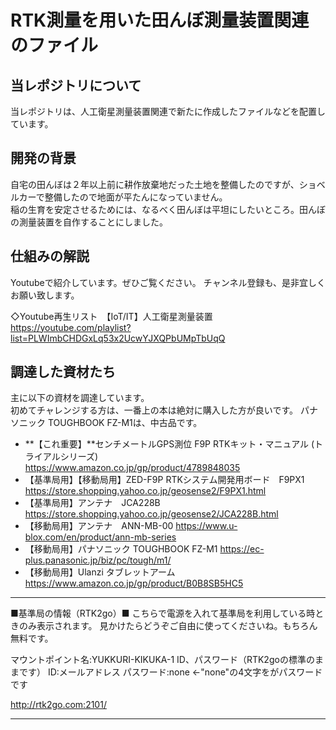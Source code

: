 # RTK測量を用いた田んぼ測量装置関連のファイル

## 当レポジトリについて
当レポジトリは、人工衛星測量装置関連で新たに作成したファイルなどを配置しています。


## 開発の背景
自宅の田んぼは２年以上前に耕作放棄地だった土地を整備したのですが、ショベルカーで整備したので地面が平たんになっていません。  
稲の生育を安定させるためには、なるべく田んぼは平坦にしたいところ。田んぼの測量装置を自作することにしました。  


## 仕組みの解説
Youtubeで紹介しています。ぜひご覧ください。 
チャンネル登録も、是非宜しくお願い致します。

◇Youtube再生リスト　【IoT/IT】人工衛星測量装置  
https://youtube.com/playlist?list=PLWImbCHDGxLq53x2UcwYJXQPbUMpTbUqQ  


## 調達した資材たち
主に以下の資材を調達しています。  
初めてチャレンジする方は、一番上の本は絶対に購入した方が良いです。
パナソニック TOUGHBOOK FZ-M1は、中古品です。

- **【これ重要】**センチメートルGPS測位 F9P RTKキット・マニュアル (トライアルシリーズ)  
https://www.amazon.co.jp/gp/product/4789848035
- 【基準局用】【移動局用】ZED-F9P RTKシステム開発用ボード　F9PX1  
https://store.shopping.yahoo.co.jp/geosense2/F9PX1.html
- 【基準局用】アンテナ　JCA228B  https://store.shopping.yahoo.co.jp/geosense2/JCA228B.html
- 【移動局用】アンテナ　ANN-MB-00  https://www.u-blox.com/en/product/ann-mb-series
- 【移動局用】パナソニック TOUGHBOOK FZ-M1  https://ec-plus.panasonic.jp/biz/pc/tough/m1/
- 【移動局用】Ulanzi タブレットアーム  https://www.amazon.co.jp/gp/product/B0B8SB5HC5

------------------------------------
■基準局の情報（RTK2go）■
こちらで電源を入れて基準局を利用している時ときのみ表示されます。
見かけたらどうぞご自由に使ってくださいね。もちろん無料です。

マウントポイント名:YUKKURI-KIKUKA-1
ID、パスワード（RTK2goの標準のままです）
ID:メールアドレス
パスワード:none ←"none"の4文字をがパスワードです

http://rtk2go.com:2101/

------------------------------------
